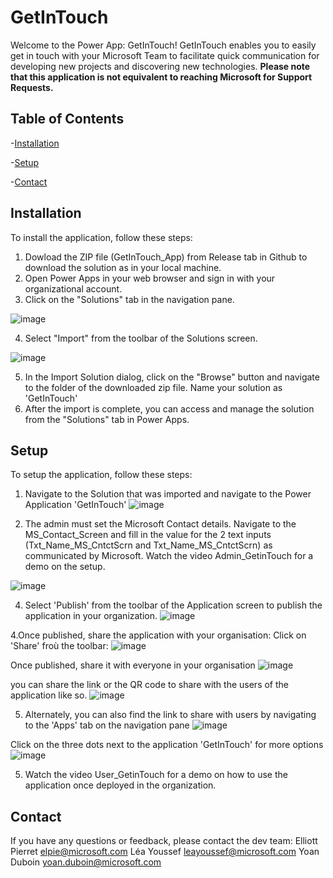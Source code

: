 # GetInTouch
Welcome to the Power App: GetInTouch! GetInTouch enables you to easily get in touch with your Microsoft Team to facilitate quick communication for developing new projects and discovering new technologies. **Please note that this application is not equivalent to reaching Microsoft for Support Requests.** 
 
## Table of Contents
-[Installation](#installation)

-[Setup](#setup)

-[Contact](#contact)


## Installation
To install the application, follow these steps:
1. Dowload the ZIP file (GetInTouch_App) from Release tab in Github to download the solution as in your local machine.
2. Open Power Apps in your web browser and sign in with your organizational account.
3. Click on the "Solutions" tab in the navigation pane.

![image](https://github.com/YoanSchutte/GetInTouch/assets/117742131/431029b6-fc86-4d60-89f2-6813b069977b)


4. Select "Import" from the toolbar of the Solutions screen.

 ![image](https://github.com/YoanSchutte/GetInTouch/assets/117742131/9fceded3-8266-4c30-9166-9cdf88d929cb)
 

5. In the Import Solution dialog, click on the "Browse" button and navigate to the folder of the downloaded zip file. Name your solution as 'GetInTouch'
7. After the import is complete, you can access and manage the solution from the "Solutions" tab in Power Apps.
 
 
 
## Setup
To setup the application, follow these steps:
1. Navigate to the Solution that was imported and navigate to the Power Application 'GetInTouch'
![image](https://github.com/YoanSchutte/GetInTouch/assets/117742131/2bd7f977-2de6-402d-96d8-f5e17c1e9483)

2. The admin must set the Microsoft Contact details. Navigate to the MS_Contact_Screen and fill in the value for the 2 text inputs (Txt_Name_MS_CntctScrn and Txt_Name_MS_CntctScrn) as communicated by Microsoft. Watch the video Admin_GetinTouch for a demo on the setup.

![image](https://github.com/YoanSchutte/GetInTouch/assets/117742131/51676199-f4eb-44db-a66d-a2a29ff2157c)


4. Select 'Publish' from the toolbar of the Application screen to publish the application in your organization.
![image](https://github.com/YoanSchutte/GetInTouch/assets/117742131/3806870f-1f08-4eea-bd28-c03c6e3172cf)

4.Once published, share the application with your organisation:
Click on 'Share' froù the toolbar:
![image](https://github.com/YoanSchutte/GetInTouch/assets/117742131/c435278c-ee4f-4ad4-8ded-a320b82bf08d)

Once published, share it with everyone in your organisation
![image](https://github.com/YoanSchutte/GetInTouch/assets/117742131/50e37824-17a2-4ac8-9e1c-7f2a837c8526)

you can share the link or the QR code to share with the users of the application like so. 
![image](https://github.com/YoanSchutte/GetInTouch/assets/117742131/ce3b0509-cd4e-4dc5-9ad7-433feba26b35)

5. Alternately, you can also find the link to share with users by navigating to the 'Apps' tab on the navigation pane
![image](https://github.com/YoanSchutte/GetInTouch/assets/117742131/ebbe6ec7-98ee-4da2-8b5f-d645c85f1f81)

 Click on the three dots next to the application 'GetInTouch' for more options
 ![image](https://github.com/YoanSchutte/GetInTouch/assets/117742131/a6834a21-2787-47ad-9b6d-e13a94dcb730)

5. Watch the video User_GetinTouch for a demo on how to use the application once deployed in the organization.

## Contact
If you have any questions or feedback, please contact the dev team:
Elliott Pierret elpie@microsoft.com
Léa Youssef leayoussef@microsoft.com
Yoan Duboin yoan.duboin@microsoft.com
